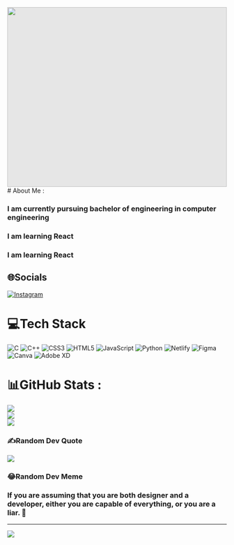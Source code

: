 <img style="display: block;-webkit-user-select: none;width:100%;margin: auto;cursor: zoom-in;background-color: hsl(0, 0%, 90%);transition: background-color 300ms;" src="https://static.vecteezy.com/system/resources/previews/002/099/443/non_2x/programming-code-coding-or-hacker-background-programming-code-icon-made-with-binary-code-digital-binary-data-and-streaming-digital-code-vector.jpg" width="731" height="412">
# About Me :
<h3>I am currently pursuing bachelor of engineering in computer engineering</h3>
<h3>I am learning React</h3>
<h3>I am learning React</h3>



## 🌐Socials
[![Instagram](https://img.shields.io/badge/Instagram-%23E4405F.svg?logo=Instagram&logoColor=white)](https://instagram.com/sharmajikechhotebete) 

# 💻Tech Stack
![C](https://img.shields.io/badge/c-%2300599C.svg?style=plastic&logo=c&logoColor=white) ![C++](https://img.shields.io/badge/c++-%2300599C.svg?style=plastic&logo=c%2B%2B&logoColor=white) ![CSS3](https://img.shields.io/badge/css3-%231572B6.svg?style=plastic&logo=css3&logoColor=white) ![HTML5](https://img.shields.io/badge/html5-%23E34F26.svg?style=plastic&logo=html5&logoColor=white) ![JavaScript](https://img.shields.io/badge/javascript-%23323330.svg?style=plastic&logo=javascript&logoColor=%23F7DF1E) ![Python](https://img.shields.io/badge/python-3670A0?style=plastic&logo=python&logoColor=ffdd54) ![Netlify](https://img.shields.io/badge/netlify-%23000000.svg?style=plastic&logo=netlify&logoColor=#00C7B7) 	![Figma](https://img.shields.io/badge/figma-%23F24E1E.svg?style=plastic&logo=figma&logoColor=white) ![Canva](https://img.shields.io/badge/Canva-%2300C4CC.svg?style=plastic&logo=Canva&logoColor=white) ![Adobe XD](https://img.shields.io/badge/Adobe%20XD-470137?style=plastic&logo=Adobe%20XD&logoColor=#FF61F6)
# 📊GitHub Stats :
![](https://github-readme-stats.vercel.app/api?username=bikash-sharma-5&theme=radical&hide_border=true&include_all_commits=true&count_private=false)<br/>
![](https://github-readme-streak-stats.herokuapp.com/?user=bikash-sharma-5&theme=radical&hide_border=true)<br/>
![](https://github-readme-stats.vercel.app/api/top-langs/?username=bikash-sharma-5&theme=radical&hide_border=true&include_all_commits=true&count_private=false&layout=compact)

### ✍️Random Dev Quote
![](https://quotes-github-readme.vercel.app/api?type=horizontal&theme=tokyonight)

### 😂Random Dev Meme
<h3 style="color=green">
If you are assuming that you are both designer and a developer, either you are capable of everything, or you are a liar. 🫥</h3>

---
[![](https://visitcount.itsvg.in/api?id=bikash-sharma-5&icon=0&color=0)](https://visitcount.itsvg.in)
